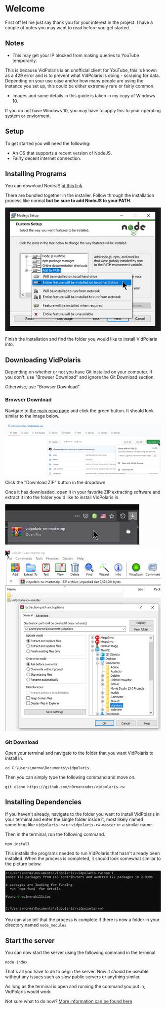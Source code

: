 # Welcome
First off let me just say thank you for your interest in the project. I have a couple of notes 
you may want to read before you get started.

## Notes
- This may get your IP blocked from making queries to YouTube temporarily.

This is because VidPolaris is an unofficial client for YouTube, this is known as a 429 error and
is to prevent what VidPolaris is doing - scraping for data. Depending on your use case and/or
how many people are using the instance you set up, this could be either extremely rare or fairly 
common.

- Images and some details in this guide is taken in my copy of Windows 10.

If you do not have Windows 10, you may have to apply this to your operating system or enviorment.

## Setup

To get started you will need the following:
- An OS that supports a recent version of NodeJS.
- Fairly decent internet connection.

## Installing Programs
You can download NodeJS [at this link](https://nodejs.org/en/download/).

There are bundled together in the installer. Follow through the installation
process like normal **but be sure to add NodeJS to your PATH**.

![Add to Path (Windows 10)](./imgs/1.png)

Finish the installation and find the folder you would like to install 
VidPolaris into.

## Downloading VidPolaris
Depending on whether or not you have Git installed on your computer. If you don't, use "Browser Download" and ignore the Git Download section.

Otherwise, use "Browser Download".

### Browser Download
Navigate to [the main repo page](https://github.com/n0rmancodes/vidpolaris-rw) and click the green button. It should look similar to the image below.

![Repository page](./imgs/2.png)

Click the "Download ZIP" button in the dropdown.

Once it has downloaded, open it in your favorite ZIP extracting software and extract it into the 
folder you'd like to install VidPolaris in.

![Downloaded VidPolaris master](./imgs/3.png)

![Extract ZIP](./imgs/4.png)

### Git Download
Open your terminal and navigate to the folder that you want VidPolaris to install in.
```
cd C:\Users\norma\Documents\vidpolaris
```
Then you can simply type the following command and move on.
```
git clone https://github.com/n0rmancodes/vidpolaris-rw
```

## Installing Dependencies
If you haven't already, navigate to the folder you want to install VidPolaris in your terminal 
and enter the single folder inside it, most likely named something like ``vidpolaris-rw`` or 
``vidpolaris-rw-master`` or a similar name.

Then in the terminal, run the following command.

```
npm install
```

This installs the programs needed to run VidPolaris that hasn't already been installed. When the
process is completed, it should look somewhat similar to the picture below.

![Process Completed](./imgs/5.png)

You can also tell that the process is complete if there is now a folder in your directory named
``node_modules``.

## Start the server
You can now start the server using the following command in the terminal.

```
node index
```

That's all you have to do to begin the server. Now it *should* be useable without any issues such
as slow public servers or anything similar.

As long as the terminal is open and running the command you put in, VidPolaris would work.

Not sure what to do now? [More information can be found here](./etc/README.md)
